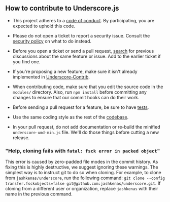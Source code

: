 ## How to contribute to Underscore.js

* This project adheres to a [code of conduct](CODE_OF_CONDUCT.md). By participating, you are expected to uphold this code.

* Please do not open a ticket to report a security issue. Consult the [security policy](SECURITY.md) on what to do instead.

* Before you open a ticket or send a pull request, [search](https://github.com/jashkenas/underscore/issues) for previous discussions about the same feature or issue. Add to the earlier ticket if you find one.

* If you're proposing a new feature, make sure it isn't already implemented in [Underscore-Contrib](https://github.com/documentcloud/underscore-contrib).

* When contributing code, make sure that you edit the source code in the `modules/` directory. Also, run `npm install` before committing any changes to ensure that our commit hooks can do their work.

* Before sending a pull request for a feature, be sure to have [tests](https://underscorejs.org/test/).

* Use the same coding style as the rest of the [codebase](https://github.com/jashkenas/underscore/blob/master/modules/index.js).

* In your pull request, do not add documentation or re-build the minified `underscore-umd-min.js` file. We'll do those things before cutting a new release.

### "Help, cloning fails with `fatal: fsck error in packed object`"
This error is caused by zero-padded file modes in the commit history. As fixing this is highly destructive, we suggest ignoring these warnings. The simplest way is to instruct git to do so when cloning. For example, to clone from `jashkenas/underscore`, run the following command: `git clone --config transfer.fsckobjects=false git@github.com:jashkenas/underscore.git`. If cloning from a different user or organization, replace `jashkenas` with their name in the previous command.